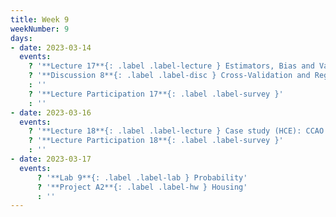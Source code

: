 ```yaml
---
title: Week 9
weekNumber: 9
days:
- date: 2023-03-14
  events:
    ? '**Lecture 17**{: .label .label-lecture } Estimators, Bias and Variance'
    ? '**Discussion 8**{: .label .label-disc } Cross-Validation and Regularization' 
    : ''
    ? '**Lecture Participation 17**{: .label .label-survey }'
    : ''
- date: 2023-03-16
  events:
    ? '**Lecture 18**{: .label .label-lecture } Case study (HCE): CCAO'
    ? '**Lecture Participation 18**{: .label .label-survey }'
    : ''
- date: 2023-03-17
  events:
      ? '**Lab 9**{: .label .label-lab } Probability'
      ? '**Project A2**{: .label .label-hw } Housing'
      : ''
---
```

